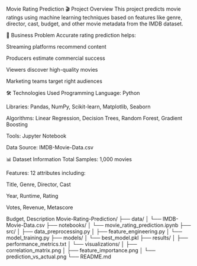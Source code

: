 Movie Rating Prediction
🎬 Project Overview
This project predicts movie ratings using machine learning techniques based on features like genre, director, cast, budget, and other movie metadata from the IMDB dataset.

🎯 Business Problem
Accurate rating prediction helps:

Streaming platforms recommend content

Producers estimate commercial success

Viewers discover high-quality movies

Marketing teams target right audiences

🛠️ Technologies Used
Programming Language: Python

Libraries: Pandas, NumPy, Scikit-learn, Matplotlib, Seaborn

Algorithms: Linear Regression, Decision Trees, Random Forest, Gradient Boosting

Tools: Jupyter Notebook

Data Source: IMDB-Movie-Data.csv

📊 Dataset Information
Total Samples: 1,000 movies

Features: 12 attributes including:

Title, Genre, Director, Cast

Year, Runtime, Rating

Votes, Revenue, Metascore

Budget, Description
Movie-Rating-Prediction/
├── data/
│   └── IMDB-Movie-Data.csv
├── notebooks/
│   └── movie_rating_prediction.ipynb
├── src/
│   ├── data_preprocessing.py
│   ├── feature_engineering.py
│   └── model_training.py
├── models/
│   └── best_model.pkl
├── results/
│   ├── performance_metrics.txt
│   └── visualizations/
│       ├── correlation_matrix.png
│       ├── feature_importance.png
│       └── prediction_vs_actual.png
└── README.md
